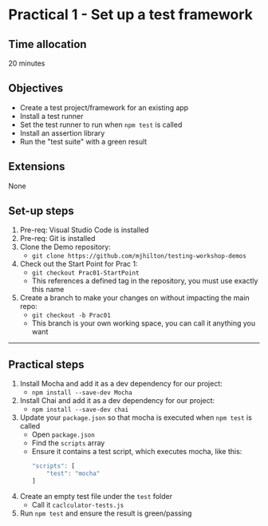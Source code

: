 # Practical 1 - Set up a test framework

## Time allocation
20 minutes

## Objectives
* Create a test project/framework for an existing app
* Install a test runner
* Set the test runner to run when `npm test` is called
* Install an assertion library
* Run the "test suite" with a green result

## Extensions
None

## Set-up steps
1. Pre-req: Visual Studio Code is installed
1. Pre-req: Git is installed
1. Clone the Demo repository: 
    - `git clone https://github.com/mjhilton/testing-workshop-demos`
1. Check out the Start Point for Prac 1: 
    - `git checkout Prac01-StartPoint`
    - This references a defined tag in the repository, you must use exactly this name
1. Create a branch to make your changes on without impacting the main repo: 
    - `git checkout -b Prac01`
    - This branch is your own working space, you can call it anything you want

---

## Practical steps
1. Install Mocha and add it as a dev dependency for our project:
    - `npm install --save-dev Mocha`
1. Install Chai and add it as a dev dependency for our project:
    - `npm install --save-dev chai`
1. Update your `package.json` so that mocha is executed when `npm test` is called
    - Open `package.json`
    - Find the `scripts` array
    - Ensure it contains a test script, which executes mocha, like this: 
        ```javascript
        "scripts": [
            "test": "mocha"
        ]
        ```
1. Create an empty test file under the `test` folder
    - Call it `caclculator-tests.js`
1. Run `npm test` and ensure the result is green/passing